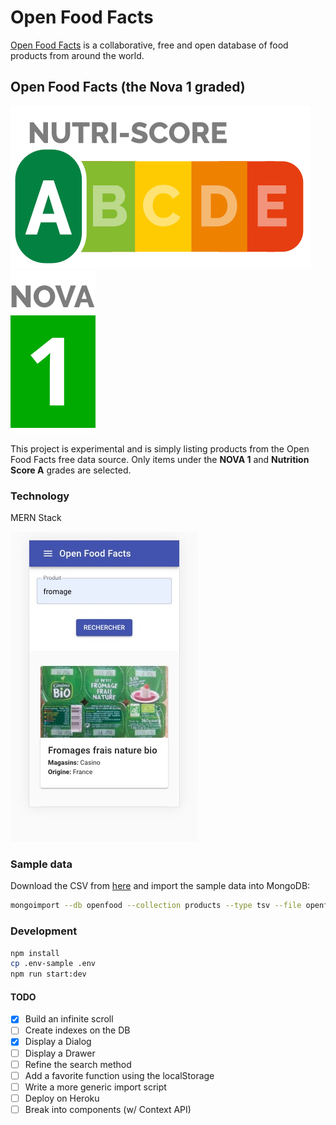 # Open Food Facts

[Open Food Facts](https://world.openfoodfacts.org/) is a collaborative, free and open database of food products from around the world.

## Open Food Facts (the Nova 1 graded)

![](public/img/nutriscore-a.svg)
![](public/img/nova-group-1.svg)

This project is experimental and is simply listing products from the Open Food Facts free data source. Only items under the **NOVA 1** and **Nutrition Score A** grades are selected.

### Technology

MERN Stack

![](screenshot.jpg)

### Sample data

Download the CSV from [here](https://world.openfoodfacts.org/cgi/search.pl?action=process&tagtype_0=nova_groups&tag_contains_0=contains&tag_0=1&tagtype_1=nutrition_grades&tag_contains_1=contains&tag_1=A&tagtype_2=categories&tag_contains_2=does_not_contain&tag_2=eaux&sort_by=unique_scans_n&page_size=20&axis_x=energy&axis_y=products_n&action=display) and import the sample data into MongoDB:

```bash
mongoimport --db openfood --collection products --type tsv --file openfoodfacts_search.csv --headerline
```

### Development

```bash
npm install
cp .env-sample .env
npm run start:dev
```

#### TODO

- [x] Build an infinite scroll
- [ ] Create indexes on the DB
- [x] Display a Dialog
- [ ] Display a Drawer
- [ ] Refine the search method
- [ ] Add a favorite function using the localStorage
- [ ] Write a more generic import script
- [ ] Deploy on Heroku
- [ ] Break into components (w/ Context API)
